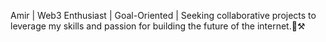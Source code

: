 Amir | Web3 Enthusiast | Goal-Oriented | Seeking collaborative projects to leverage my skills and passion for building the future of the internet.🦾⚒️
